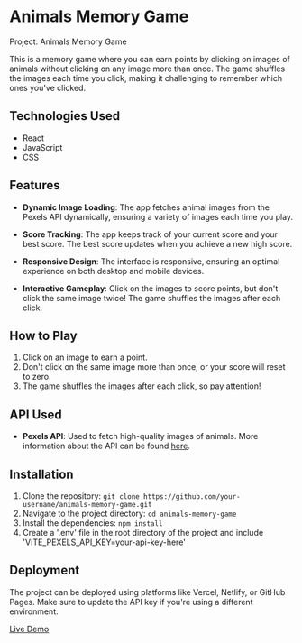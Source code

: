 # Animals Memory Game

Project: Animals Memory Game

This is a memory game where you can earn points by clicking on images of animals without clicking on any image more than once. The game shuffles the images each time you click, making it challenging to remember which ones you've clicked.

## Technologies Used

- React
- JavaScript
- CSS

## Features

- **Dynamic Image Loading**: The app fetches animal images from the Pexels API dynamically, ensuring a variety of images each time you play.

- **Score Tracking**: The app keeps track of your current score and your best score. The best score updates when you achieve a new high score.

- **Responsive Design**: The interface is responsive, ensuring an optimal experience on both desktop and mobile devices.

- **Interactive Gameplay**: Click on the images to score points, but don't click the same image twice! The game shuffles the images after each click.

## How to Play

1. Click on an image to earn a point.
2. Don't click on the same image more than once, or your score will reset to zero.
3. The game shuffles the images after each click, so pay attention!

## API Used

- **Pexels API**: Used to fetch high-quality images of animals. More information about the API can be found [here](https://www.pexels.com/api/).

## Installation

1. Clone the repository: `git clone https://github.com/your-username/animals-memory-game.git`
2. Navigate to the project directory: `cd animals-memory-game`
3. Install the dependencies: `npm install`
4. Create a '.env' file in the root directory of the project and include 'VITE_PEXELS_API_KEY=your-api-key-here'

## Deployment

The project can be deployed using platforms like Vercel, Netlify, or GitHub Pages. Make sure to update the API key if you're using a different environment.


[Live Demo](https://renatoguedes-dev.github.io/animals-memory-game/)
